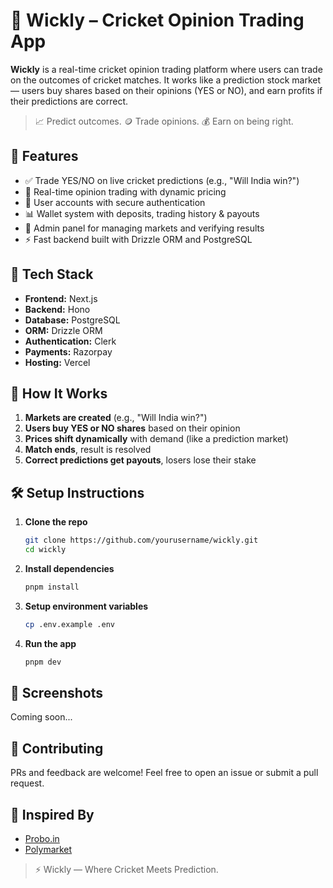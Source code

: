 # 🏏 Wickly – Cricket Opinion Trading App

**Wickly** is a real-time cricket opinion trading platform where users can trade on the outcomes of cricket matches. It works like a prediction stock market — users buy shares based on their opinions (YES or NO), and earn profits if their predictions are correct.

> 📈 Predict outcomes. 🪙 Trade opinions. 💰 Earn on being right.

## 🚀 Features

- ✅ Trade YES/NO on live cricket predictions (e.g., "Will India win?")
- 💸 Real-time opinion trading with dynamic pricing
- 👥 User accounts with secure authentication
- 📊 Wallet system with deposits, trading history & payouts
- 🔐 Admin panel for managing markets and verifying results
- ⚡ Fast backend built with Drizzle ORM and PostgreSQL

## 🧱 Tech Stack

- **Frontend:** Next.js
- **Backend:** Hono
- **Database:** PostgreSQL
- **ORM:** Drizzle ORM
- **Authentication:** Clerk
- **Payments:** Razorpay
- **Hosting:** Vercel

## 🧠 How It Works

1. **Markets are created** (e.g., "Will India win?")
2. **Users buy YES or NO shares** based on their opinion
3. **Prices shift dynamically** with demand (like a prediction market)
4. **Match ends**, result is resolved
5. **Correct predictions get payouts**, losers lose their stake

## 🛠️ Setup Instructions

1. **Clone the repo**
   ```bash
   git clone https://github.com/yourusername/wickly.git
   cd wickly
   ```
2. **Install dependencies**
   ```bash
   pnpm install
   ```
3. **Setup environment variables**
   ```bash
   cp .env.example .env
   ```
4. **Run the app**
   ```bash
   pnpm dev
   ```

## 📸 Screenshots

Coming soon...

## 🤝 Contributing

PRs and feedback are welcome! Feel free to open an issue or submit a pull request.

## 🙌 Inspired By

- [Probo.in](https://probo.in)
- [Polymarket](https://polymarket.com)

> ⚡ Wickly — Where Cricket Meets Prediction.
